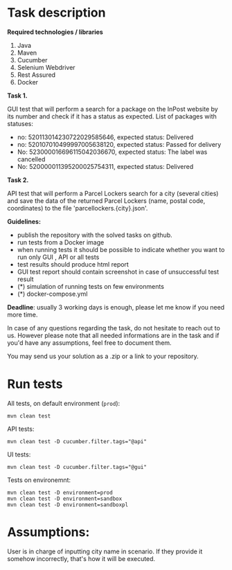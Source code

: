 Task description
================

**Required technologies / libraries**

1. Java
2. Maven
3. Cucumber
4. Selenium Webdriver
5. Rest Assured
6. Docker

**Task 1.**

GUI test that will perform a search for a package on the InPost website by its number and check if it has a status as expected.
List of packages with statuses:
- no: 520113014230722029585646, expected status: Delivered
- no: 520107010499997005638120, expected status: Passed for delivery
- No: 523000016696115042036670, expected status: The label was cancelled
- No: 520000011395200025754311, expected status: Delivered

**Task 2.**

API test that will perform a Parcel Lockers search for a city (several cities) and save the data of the returned Parcel Lockers (name, postal code, coordinates) to the file 'parcellockers.{city}.json'.

**Guidelines:**

- publish the repository with the solved tasks on github.
- run tests from a Docker image
- when running tests it should be possible to indicate whether you want to run only GUI , API or all tests
- test results should produce html report
- GUI test report should contain screenshot in case of unsuccessful test result
- (*) simulation of running tests on few environments
- (*) docker-compose.yml

**Deadline**: usually 3 working days is enough, please let me know if you need more time.


In case of any questions regarding the task, do not hesitate to reach out to us.
However please note that all needed informations are in the task and if you'd have any assumptions, feel free to document them.

You may send us your solution as a .zip or a link to your repository.


Run tests
=========

All tests, on default environment (`prod`): 

    mvn clean test

API tests:

    mvn clean test -D cucumber.filter.tags="@api"

UI tests:

    mvn clean test -D cucumber.filter.tags="@gui"

Tests on environemnt: 

    mvn clean test -D environment=prod
    mvn clean test -D environment=sandbox
    mvn clean test -D environment=sandboxpl


Assumptions:
============

User is in charge of inputting city name in scenario. If they provide it somehow incorrectly, that's how it will be executed. 